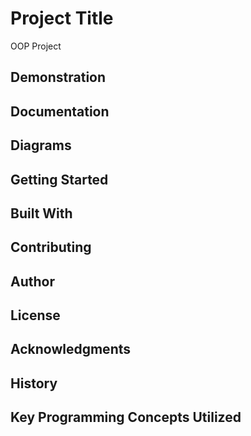 # Project Title
OOP Project

## Demonstration


## Documentation


## Diagrams


## Getting Started


## Built With


## Contributing


## Author


## License


## Acknowledgments


## History


## Key Programming Concepts Utilized
